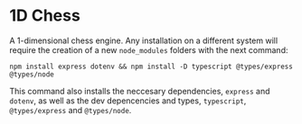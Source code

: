 # 1D Chess
A 1-dimensional chess engine.
Any installation on a different system will require the creation of a new `node_modules` folders with the next command:
```
npm install express dotenv && npm install -D typescript @types/express @types/node
```
This command also installs the neccesary dependencies, `express` and `dotenv`, as well as the dev depencencies and types, `typescript`, `@types/express` and `@types/node`.
